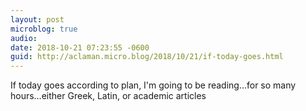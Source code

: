 ```yaml
---
layout: post
microblog: true
audio: 
date: 2018-10-21 07:23:55 -0600
guid: http://aclaman.micro.blog/2018/10/21/if-today-goes.html
---
```

If today goes according to plan, I'm going to be reading…for so many hours…either Greek, Latin, or academic articles
